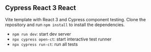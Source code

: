 ## Cypress React 3 React

Vite template with React 3 and Cypress component testing. Clone the repository and run `npm install` to install the dependencies.

- `npm run dev`: start dev server
- `npx cypress open-ct`: start interactive test runner
- `npx cypress run-ct`: run all tests
